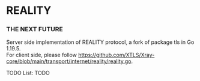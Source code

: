 # REALITY

### THE NEXT FUTURE

Server side implementation of REALITY protocol, a fork of package tls in Go 1.19.5.  
For client side, please follow https://github.com/XTLS/Xray-core/blob/main/transport/internet/reality/reality.go.  

TODO List: TODO
